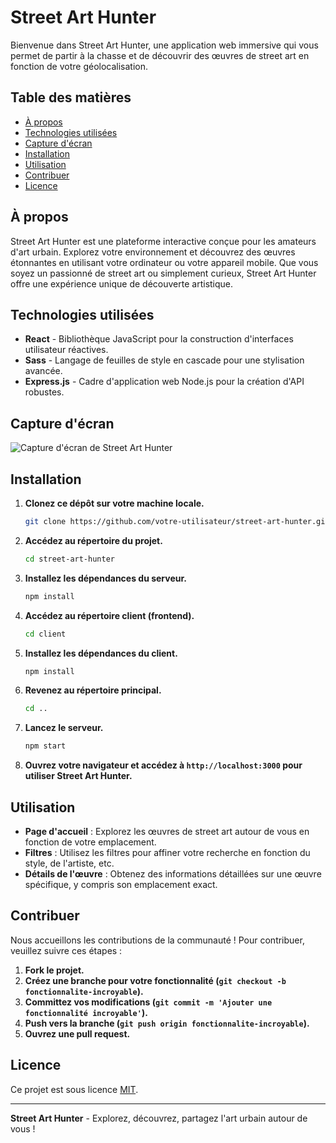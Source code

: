 # Street Art Hunter

Bienvenue dans Street Art Hunter, une application web immersive qui vous permet de partir à la chasse et de découvrir des œuvres de street art en fonction de votre géolocalisation.

## Table des matières

- [À propos](#à-propos)
- [Technologies utilisées](#technologies-utilisées)
- [Capture d'écran](#capture-décran)
- [Installation](#installation)
- [Utilisation](#utilisation)
- [Contribuer](#contribuer)
- [Licence](#licence)


## À propos

Street Art Hunter est une plateforme interactive conçue pour les amateurs d'art urbain. Explorez votre environnement et découvrez des œuvres étonnantes en utilisant votre ordinateur ou votre appareil mobile. Que vous soyez un passionné de street art ou simplement curieux, Street Art Hunter offre une expérience unique de découverte artistique.

## Technologies utilisées

- **React** - Bibliothèque JavaScript pour la construction d'interfaces utilisateur réactives.
- **Sass** - Langage de feuilles de style en cascade pour une stylisation avancée.
- **Express.js** - Cadre d'application web Node.js pour la création d'API robustes.

## Capture d'écran

![Capture d'écran de Street Art Hunter](lien_vers_capture_d_ecran.png)

## Installation

1. **Clonez ce dépôt sur votre machine locale.**
    ```bash
    git clone https://github.com/votre-utilisateur/street-art-hunter.git
    ```

2. **Accédez au répertoire du projet.**
    ```bash
    cd street-art-hunter
    ```

3. **Installez les dépendances du serveur.**
    ```bash
    npm install
    ```

4. **Accédez au répertoire client (frontend).**
    ```bash
    cd client
    ```

5. **Installez les dépendances du client.**
    ```bash
    npm install
    ```

6. **Revenez au répertoire principal.**
    ```bash
    cd ..
    ```

7. **Lancez le serveur.**
    ```bash
    npm start
    ```
8. **Ouvrez votre navigateur et accédez à `http://localhost:3000` pour utiliser Street Art Hunter.**

## Utilisation

- **Page d'accueil** : Explorez les œuvres de street art autour de vous en fonction de votre emplacement.
- **Filtres** : Utilisez les filtres pour affiner votre recherche en fonction du style, de l'artiste, etc.
- **Détails de l'œuvre** : Obtenez des informations détaillées sur une œuvre spécifique, y compris son emplacement exact.

## Contribuer

Nous accueillons les contributions de la communauté ! Pour contribuer, veuillez suivre ces étapes :

1. **Fork le projet.**
2. **Créez une branche pour votre fonctionnalité (`git checkout -b fonctionnalite-incroyable`).**
3. **Committez vos modifications (`git commit -m 'Ajouter une fonctionnalité incroyable'`).**
4. **Push vers la branche (`git push origin fonctionnalite-incroyable`).**
5. **Ouvrez une pull request.**

## Licence

Ce projet est sous licence [MIT](LICENSE).

---

**Street Art Hunter** - Explorez, découvrez, partagez l'art urbain autour de vous !
